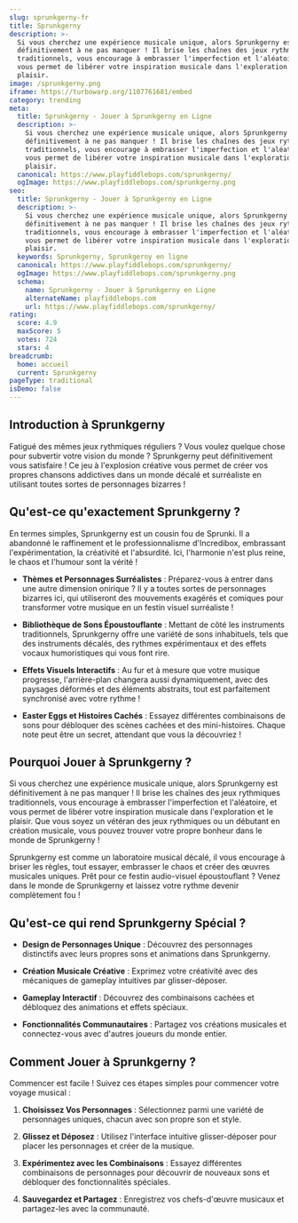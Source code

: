 ```yaml
---
slug: sprunkgerny-fr
title: Sprunkgerny
description: >-
  Si vous cherchez une expérience musicale unique, alors Sprunkgerny est
  définitivement à ne pas manquer ! Il brise les chaînes des jeux rythmiques
  traditionnels, vous encourage à embrasser l'imperfection et l'aléatoire, et
  vous permet de libérer votre inspiration musicale dans l'exploration et le
  plaisir.
image: /sprunkgerny.png
iframe: https://turbowarp.org/1107761681/embed
category: trending
meta:
  title: Sprunkgerny - Jouer à Sprunkgerny en Ligne
  description: >-
    Si vous cherchez une expérience musicale unique, alors Sprunkgerny est
    définitivement à ne pas manquer ! Il brise les chaînes des jeux rythmiques
    traditionnels, vous encourage à embrasser l'imperfection et l'aléatoire, et
    vous permet de libérer votre inspiration musicale dans l'exploration et le
    plaisir.
  canonical: https://www.playfiddlebops.com/sprunkgerny/
  ogImage: https://www.playfiddlebops.com/sprunkgerny.png
seo:
  title: Sprunkgerny - Jouer à Sprunkgerny en Ligne
  description: >-
    Si vous cherchez une expérience musicale unique, alors Sprunkgerny est
    définitivement à ne pas manquer ! Il brise les chaînes des jeux rythmiques
    traditionnels, vous encourage à embrasser l'imperfection et l'aléatoire, et
    vous permet de libérer votre inspiration musicale dans l'exploration et le
    plaisir.
  keywords: Sprunkgerny, Sprunkgerny en ligne
  canonical: https://www.playfiddlebops.com/sprunkgerny/
  ogImage: https://www.playfiddlebops.com/sprunkgerny.png
  schema:
    name: Sprunkgerny - Jouer à Sprunkgerny en Ligne
    alternateName: playfiddlebops.com
    url: https://www.playfiddlebops.com/sprunkgerny/
rating:
  score: 4.9
  maxScore: 5
  votes: 724
  stars: 4
breadcrumb:
  home: accueil
  current: Sprunkgerny
pageType: traditional
isDemo: false
---
```


## Introduction à Sprunkgerny

Fatigué des mêmes jeux rythmiques réguliers ? Vous voulez quelque chose pour subvertir votre vision du monde ? Sprunkgerny peut définitivement vous satisfaire ! Ce jeu à l'explosion créative vous permet de créer vos propres chansons addictives dans un monde décalé et surréaliste en utilisant toutes sortes de personnages bizarres !

## Qu'est-ce qu'exactement Sprunkgerny ?

En termes simples, Sprunkgerny est un cousin fou de Sprunki. Il a abandonné le raffinement et le professionnalisme d'Incredibox, embrassant l'expérimentation, la créativité et l'absurdité. Ici, l'harmonie n'est plus reine, le chaos et l'humour sont la vérité !

- **Thèmes et Personnages Surréalistes** : Préparez-vous à entrer dans une autre dimension onirique ? Il y a toutes sortes de personnages bizarres ici, qui utiliseront des mouvements exagérés et comiques pour transformer votre musique en un festin visuel surréaliste !

- **Bibliothèque de Sons Époustouflante** : Mettant de côté les instruments traditionnels, Sprunkgerny offre une variété de sons inhabituels, tels que des instruments décalés, des rythmes expérimentaux et des effets vocaux humoristiques qui vous font rire.

- **Effets Visuels Interactifs** : Au fur et à mesure que votre musique progresse, l'arrière-plan changera aussi dynamiquement, avec des paysages déformés et des éléments abstraits, tout est parfaitement synchronisé avec votre rythme !

- **Easter Eggs et Histoires Cachés** : Essayez différentes combinaisons de sons pour débloquer des scènes cachées et des mini-histoires. Chaque note peut être un secret, attendant que vous la découvriez !

## Pourquoi Jouer à Sprunkgerny ?

Si vous cherchez une expérience musicale unique, alors Sprunkgerny est définitivement à ne pas manquer ! Il brise les chaînes des jeux rythmiques traditionnels, vous encourage à embrasser l'imperfection et l'aléatoire, et vous permet de libérer votre inspiration musicale dans l'exploration et le plaisir. Que vous soyez un vétéran des jeux rythmiques ou un débutant en création musicale, vous pouvez trouver votre propre bonheur dans le monde de Sprunkgerny !

Sprunkgerny est comme un laboratoire musical décalé, il vous encourage à briser les règles, tout essayer, embrasser le chaos et créer des œuvres musicales uniques. Prêt pour ce festin audio-visuel époustouflant ? Venez dans le monde de Sprunkgerny et laissez votre rythme devenir complètement fou !

## Qu'est-ce qui rend Sprunkgerny Spécial ?

- **Design de Personnages Unique** : Découvrez des personnages distinctifs avec leurs propres sons et animations dans Sprunkgerny.

- **Création Musicale Créative** : Exprimez votre créativité avec des mécaniques de gameplay intuitives par glisser-déposer.

- **Gameplay Interactif** : Découvrez des combinaisons cachées et débloquez des animations et effets spéciaux.

- **Fonctionnalités Communautaires** : Partagez vos créations musicales et connectez-vous avec d'autres joueurs du monde entier.

## Comment Jouer à Sprunkgerny ?

Commencer est facile ! Suivez ces étapes simples pour commencer votre voyage musical :

1. **Choisissez Vos Personnages** : Sélectionnez parmi une variété de personnages uniques, chacun avec son propre son et style.

1. **Glissez et Déposez** : Utilisez l'interface intuitive glisser-déposer pour placer les personnages et créer de la musique.

1. **Expérimentez avec les Combinaisons** : Essayez différentes combinaisons de personnages pour découvrir de nouveaux sons et débloquer des fonctionnalités spéciales.

1. **Sauvegardez et Partagez** : Enregistrez vos chefs-d'œuvre musicaux et partagez-les avec la communauté.